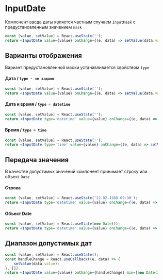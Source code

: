 # InputDate

Компонент ввода даты является частным случаем [`InputMask`](../../) с предустановленным значением `mask`

```jsx
const [value, setValue] = React.useState('');
return <InputDate value={value} onChange={(e, data) => setValue(data.value)} />;
```

## Варианты отображения

Вариант предустановленной маски устанавливается свойством `type`

#### Дата / `type - не задано`

```jsx
const [value, setValue] = React.useState('');
return <InputDate value={value} onChange={(e, data) => setValue(data.value)} />;
```

#### Дата и время / `type = datetime`

```jsx
const [value, setValue] = React.useState('');
return <InputDate type='datetime' value={value} onChange={(e, data) => setValue(data.value)} />;
```

#### Время / `type = time`

```jsx
const [value, setValue] = React.useState('');
return <InputDate type='time' value={value} onChange={(e, data) => setValue(data.value)} />;
```

## Передача значения

В качестве допустимых значений компонент принимает строку или объект `Date`

#### Строка

```jsx
const [value, setValue] = React.useState('22.02.1988 09:30');
return <InputDate type='datetime' value={value} onChange={(e, data) => setValue(data.value)} />;
```

#### Объект Date

```jsx
const [value, setValue] = React.useState(new Date());
return <InputDate type='datetime' value={value} onChange={(e, data) => setValue(data.value)} />;
```

## Диапазон допустимых дат

```jsx
const [value, setValue] = React.useState();
const handleChange = React.useCallback((e, data) => {
    setValue(data.value);
}, []);
return <InputDate value={value} onChange={handleChange} min={new Date(2020, 5, 1)} max={new Date(2020, 5, 15)} />;
```
